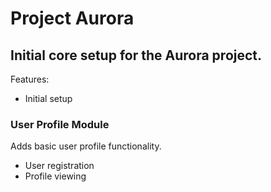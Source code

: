 # Project Aurora
Initial core setup for the Aurora project.
---
Features:
- Initial setup

### User Profile Module
Adds basic user profile functionality.
- User registration
- Profile viewing
